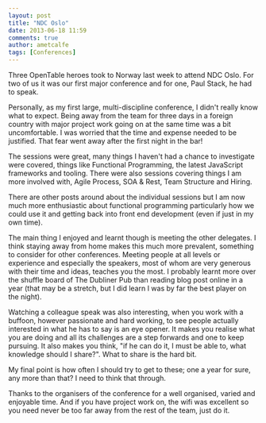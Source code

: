 ```yaml
---
layout: post
title: "NDC Oslo"
date: 2013-06-18 11:59
comments: true
author: ametcalfe
tags: [Conferences]
---
```


Three OpenTable heroes took to Norway last week to attend NDC Oslo. For two of us it was our first major conference and for one, Paul Stack, he had to speak.

Personally, as my first large, multi-discipline conference, I didn't really know what to expect. Being away from the team for three days in a foreign country with major project work going on at the same time was a bit uncomfortable. I was worried that the time and expense needed to be justified. That fear went away after the first night in the bar!

The sessions were great, many things I haven't had a chance to investigate were covered, things like Functional Programming, the latest JavaScript frameworks and tooling. There were also sessions covering things I am more involved with, Agile Process, SOA & Rest, Team Structure and Hiring.

There are other posts around about the individual sessions but I am now much more enthusiastic about functional programming particularly how we could use it and getting back into front end development (even if just in my own time).

The main thing I enjoyed and learnt though is meeting the other delegates. I think staying away from home makes this much more prevalent, something to consider for other conferences. Meeting people at all levels or experience and especially the speakers, most of whom are very generous with their time and ideas, teaches you the most. I probably learnt more over the shuffle board of The Dubliner Pub than reading blog post online in a year (that may be a stretch, but I did learn I was by far the best player on the night). 

Watching a colleague speak was also interesting, when you work with a buffoon, however passionate and hard working, to see people actually interested in what he has to say is an eye opener. It makes you realise what you are doing and all its challenges are a step forwards and one to keep pursuing. It also makes you think, "if he can do it, I must be able to, what knowledge should I share?". What to share is the hard bit.

My final point is how often I should try to get to these; one a year for sure, any more than that? I need to think that through.

Thanks to the organisers of the conference for a well organised, varied and enjoyable time. And if you have project work on, the wifi was excellent so you need never be too far away from the rest of the team, just do it.